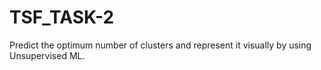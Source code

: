 # TSF_TASK-2
Predict the optimum number of clusters and represent it visually by using Unsupervised ML.

